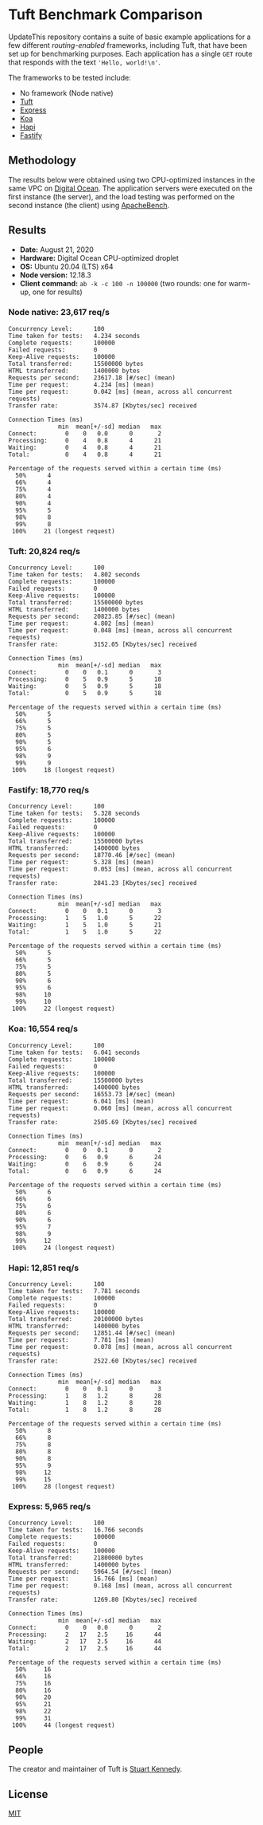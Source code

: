# Tuft Benchmark Comparison

UpdateThis repository contains a suite of basic example applications for a few different *routing-enabled* frameworks, including Tuft, that have been set up for benchmarking purposes. Each application has a single `GET` route that responds with the text `'Hello, world!\n'`.

The frameworks to be tested include:

* No framework (Node native)
* [Tuft](https://tuft.dev)
* [Express](https://expressjs.com)
* [Koa](https://koajs.com)
* [Hapi](https://hapi.dev)
* [Fastify](https://fastify.io)

## Methodology

The results below were obtained using two CPU-optimized instances in the same VPC on [Digital Ocean](https://www.digitalocean.com). The application servers were executed on the first instance (the server), and the load testing was performed on the second instance (the client) using [ApacheBench](http://httpd.apache.org/docs/2.4/programs/ab.html).

## Results

* **Date:** August 21, 2020
* **Hardware:** Digital Ocean CPU-optimized droplet
* **OS:** Ubuntu 20.04 (LTS) x64
* **Node version:** 12.18.3
* **Client command:** `ab -k -c 100 -n 100000` (two rounds: one for warm-up, one for results)

### Node native: 23,617 req/s
```
Concurrency Level:      100
Time taken for tests:   4.234 seconds
Complete requests:      100000
Failed requests:        0
Keep-Alive requests:    100000
Total transferred:      15500000 bytes
HTML transferred:       1400000 bytes
Requests per second:    23617.18 [#/sec] (mean)
Time per request:       4.234 [ms] (mean)
Time per request:       0.042 [ms] (mean, across all concurrent requests)
Transfer rate:          3574.87 [Kbytes/sec] received

Connection Times (ms)
              min  mean[+/-sd] median   max
Connect:        0    0   0.0      0       2
Processing:     0    4   0.8      4      21
Waiting:        0    4   0.8      4      21
Total:          0    4   0.8      4      21

Percentage of the requests served within a certain time (ms)
  50%      4
  66%      4
  75%      4
  80%      4
  90%      4
  95%      5
  98%      8
  99%      8
 100%     21 (longest request)
```

### Tuft: 20,824 req/s
```
Concurrency Level:      100
Time taken for tests:   4.802 seconds
Complete requests:      100000
Failed requests:        0
Keep-Alive requests:    100000
Total transferred:      15500000 bytes
HTML transferred:       1400000 bytes
Requests per second:    20823.85 [#/sec] (mean)
Time per request:       4.802 [ms] (mean)
Time per request:       0.048 [ms] (mean, across all concurrent requests)
Transfer rate:          3152.05 [Kbytes/sec] received

Connection Times (ms)
              min  mean[+/-sd] median   max
Connect:        0    0   0.1      0       3
Processing:     0    5   0.9      5      18
Waiting:        0    5   0.9      5      18
Total:          0    5   0.9      5      18

Percentage of the requests served within a certain time (ms)
  50%      5
  66%      5
  75%      5
  80%      5
  90%      5
  95%      6
  98%      9
  99%      9
 100%     18 (longest request)
```

### Fastify: 18,770 req/s
```
Concurrency Level:      100
Time taken for tests:   5.328 seconds
Complete requests:      100000
Failed requests:        0
Keep-Alive requests:    100000
Total transferred:      15500000 bytes
HTML transferred:       1400000 bytes
Requests per second:    18770.46 [#/sec] (mean)
Time per request:       5.328 [ms] (mean)
Time per request:       0.053 [ms] (mean, across all concurrent requests)
Transfer rate:          2841.23 [Kbytes/sec] received

Connection Times (ms)
              min  mean[+/-sd] median   max
Connect:        0    0   0.1      0       3
Processing:     1    5   1.0      5      22
Waiting:        1    5   1.0      5      21
Total:          1    5   1.0      5      22

Percentage of the requests served within a certain time (ms)
  50%      5
  66%      5
  75%      5
  80%      5
  90%      6
  95%      6
  98%     10
  99%     10
 100%     22 (longest request)
```

### Koa: 16,554 req/s
```
Concurrency Level:      100
Time taken for tests:   6.041 seconds
Complete requests:      100000
Failed requests:        0
Keep-Alive requests:    100000
Total transferred:      15500000 bytes
HTML transferred:       1400000 bytes
Requests per second:    16553.73 [#/sec] (mean)
Time per request:       6.041 [ms] (mean)
Time per request:       0.060 [ms] (mean, across all concurrent requests)
Transfer rate:          2505.69 [Kbytes/sec] received

Connection Times (ms)
              min  mean[+/-sd] median   max
Connect:        0    0   0.1      0       2
Processing:     0    6   0.9      6      24
Waiting:        0    6   0.9      6      24
Total:          0    6   0.9      6      24

Percentage of the requests served within a certain time (ms)
  50%      6
  66%      6
  75%      6
  80%      6
  90%      6
  95%      7
  98%      9
  99%     12
 100%     24 (longest request)
```

### Hapi: 12,851 req/s
```
Concurrency Level:      100
Time taken for tests:   7.781 seconds
Complete requests:      100000
Failed requests:        0
Keep-Alive requests:    100000
Total transferred:      20100000 bytes
HTML transferred:       1400000 bytes
Requests per second:    12851.44 [#/sec] (mean)
Time per request:       7.781 [ms] (mean)
Time per request:       0.078 [ms] (mean, across all concurrent requests)
Transfer rate:          2522.60 [Kbytes/sec] received

Connection Times (ms)
              min  mean[+/-sd] median   max
Connect:        0    0   0.1      0       3
Processing:     1    8   1.2      8      28
Waiting:        1    8   1.2      8      28
Total:          1    8   1.2      8      28

Percentage of the requests served within a certain time (ms)
  50%      8
  66%      8
  75%      8
  80%      8
  90%      8
  95%      9
  98%     12
  99%     15
 100%     28 (longest request)
```

### Express: 5,965 req/s
```
Concurrency Level:      100
Time taken for tests:   16.766 seconds
Complete requests:      100000
Failed requests:        0
Keep-Alive requests:    100000
Total transferred:      21800000 bytes
HTML transferred:       1400000 bytes
Requests per second:    5964.54 [#/sec] (mean)
Time per request:       16.766 [ms] (mean)
Time per request:       0.168 [ms] (mean, across all concurrent requests)
Transfer rate:          1269.80 [Kbytes/sec] received

Connection Times (ms)
              min  mean[+/-sd] median   max
Connect:        0    0   0.0      0       2
Processing:     2   17   2.5     16      44
Waiting:        2   17   2.5     16      44
Total:          2   17   2.5     16      44

Percentage of the requests served within a certain time (ms)
  50%     16
  66%     16
  75%     16
  80%     16
  90%     20
  95%     21
  98%     22
  99%     31
 100%     44 (longest request)
```

## People
The creator and maintainer of Tuft is [Stuart Kennedy](https://github.com/rav2040).

## License
[MIT](https://github.com/tuftjs/bench/blob/master/LICENSE)

